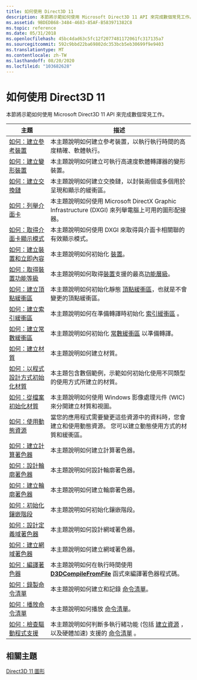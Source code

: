 ```yaml
---
title: 如何使用 Direct3D 11
description: 本節將示範如何使用 Microsoft Direct3D 11 API 來完成數個常見工作。
ms.assetid: 9BDEDB68-3484-4683-85AF-B583971382C8
ms.topic: reference
ms.date: 05/31/2018
ms.openlocfilehash: 45bc4dad63c5fc12f2077481172061fc317135a7
ms.sourcegitcommit: 592c9bbd22ba69802dc353bcb5eb30699f9e9403
ms.translationtype: MT
ms.contentlocale: zh-TW
ms.lasthandoff: 08/20/2020
ms.locfileid: "103682628"
---
```

# <a name="how-to-use-direct3d-11"></a>如何使用 Direct3D 11

本節將示範如何使用 Microsoft Direct3D 11 API 來完成數個常見工作。



| 主題                                                                                                                         | 描述                                                                                                                                                                                                                                                                                |
|-------------------------------------------------------------------------------------------------------------------------------|--------------------------------------------------------------------------------------------------------------------------------------------------------------------------------------------------------------------------------------------------------------------------------------------|
| [如何：建立參考裝置](overviews-direct3d-11-devices-create-ref.md)<br/>                                  | 本主題說明如何建立參考裝置，以執行執行時間的高度精確、軟體執行。<br/>                                                                                                                                                    |
| [如何：建立變形裝置](overviews-direct3d-11-devices-create-warp.md)<br/>                                      | 本主題說明如何建立可執行高速度軟體轉譯器的變形裝置。<br/>                                                                                                                                                                                  |
| [如何：建立交換鏈](overviews-direct3d-11-devices-create-swap-chain.md)<br/>                                 | 本主題說明如何建立交換鏈，以封裝兩個或多個用於呈現和顯示的緩衝區。 <br/>                                                                                                                                                      |
| [如何：列舉介面卡](overviews-direct3d-11-devices-enum.md)<br/>                                               | 本主題說明如何使用 Microsoft DirectX Graphic Infrastructure (DXGI) 來列舉電腦上可用的圖形配接器。<br/>                                                                                                                                        |
| [如何：取得介面卡顯示模式](overviews-direct3d-11-devices-get-adapter-info.md)<br/>                            | 本主題說明如何使用 DXGI 來取得與介面卡相關聯的有效顯示模式。<br/>                                                                                                                                                                                     |
| [如何：建立裝置和立即內容](overviews-direct3d-11-devices-initialize.md)<br/>                      | 本主題說明如何初始化 [裝置](overviews-direct3d-11-devices-intro.md)。<br/>                                                                                                                                                                                        |
| [如何：取得裝置功能等級](overviews-direct3d-11-devices-downlevel-get.md)<br/>                            | 本主題說明如何取得[裝置](overviews-direct3d-11-devices-intro.md)支援的最高[功能層級](overviews-direct3d-11-devices-downlevel-intro.md)。<br/>                                                                                                   |
| [如何：建立頂點緩衝區](overviews-direct3d-11-resources-buffers-vertex-how-to.md)<br/>                        | 本主題說明如何初始化靜態 [頂點緩衝區](overviews-direct3d-11-resources-buffers-intro.md)，也就是不會變更的頂點緩衝區。<br/>                                                                                                                  |
| [如何：建立索引緩衝區](overviews-direct3d-11-resources-buffers-index-how-to.md)<br/>                         | 本主題說明如何在準備轉譯時初始化 [索引緩衝區](overviews-direct3d-11-resources-buffers-intro.md) 。<br/>                                                                                                                                           |
| [如何：建立常數緩衝區](overviews-direct3d-11-resources-buffers-constant-how-to.md)<br/>                    | 本主題說明如何初始化 [常數緩衝區](overviews-direct3d-11-resources-buffers-intro.md) 以準備轉譯。<br/>                                                                                                                                         |
| [如何：建立材質](overviews-direct3d-11-resources-textures-create.md)<br/>                                    | 本主題說明如何建立材質。<br/>                                                                                                                                                                                                                                       |
| [如何：以程式設計方式初始化材質](overviews-direct3d-11-resources-textures-how-to-fill-manually.md)<br/> | 本主題包含數個範例，示範如何初始化使用不同類型的使用方式所建立的材質。<br/>                                                                                                                                                             |
| [如何：從檔案初始化材質](overviews-direct3d-11-resources-textures-how-to.md)<br/>                    | 本主題說明如何使用 Windows 影像處理元件 (WIC) 來分開建立材質和視圖。<br/>                                                                                                                                                                      |
| [如何：使用動態資源](how-to--use-dynamic-resources.md)<br/>                                                 | 當您的應用程式需要變更這些資源中的資料時，您會建立和使用動態資源。 您可以建立動態使用方式的材質和緩衝區。<br/>                                                                                                                              |
| [如何：建立計算著色器](direct3d-11-advanced-stages-compute-create.md)<br/>                                  | 本主題說明如何建立計算著色器。<br/>                                                                                                                                                                                                                                |
| [如何：設計輪廓著色器](direct3d-11-advanced-stages-hull-shader-design.md)<br/>                                 | 本主題說明如何設計輪廓著色器。<br/>                                                                                                                                                                                                                                  |
| [如何：建立輪廓著色器](direct3d-11-advanced-stages-hull-shader-create.md)<br/>                                 | 本主題說明如何建立輪廓著色器。<br/>                                                                                                                                                                                                                                   |
| [如何：初始化鑲嵌階段](direct3d-11-advanced-stages-tessellator-initialize.md)<br/>                 | 本主題說明如何初始化鑲嵌階段。<br/>                                                                                                                                                                                                                       |
| [如何：設計定義域著色器](direct3d-11-advanced-stages-domain-shader-design.md)<br/>                             | 本主題說明如何設計網域著色器。<br/>                                                                                                                                                                                                                                |
| [如何：建立網域著色器](direct3d-11-advanced-stages-domain-shader-create.md)<br/>                             | 本主題說明如何建立網域著色器。<br/>                                                                                                                                                                                                                                 |
| [如何：編譯著色器](how-to--compile-a-shader.md)<br/>                                                           | 本主題說明如何在執行時間使用 [**D3DCompileFromFile**](/windows/desktop/direct3dhlsl/d3dcompilefromfile) 函式來編譯著色器程式碼。<br/>                                                                                                                                          |
| [如何：錄製命令清單](overviews-direct3d-11-render-multi-thread-command-list-record.md)<br/>                 | 本主題說明如何建立和記錄 [命令清單](overviews-direct3d-11-render-multi-thread-command-list.md)。<br/>                                                                                                                                                         |
| [如何：播放命令清單](overviews-direct3d-11-render-multi-thread-command-list-play.md)<br/>                | 本主題說明如何播放 [命令清單](overviews-direct3d-11-render-multi-thread-command-list.md)。<br/>                                                                                                                                                                 |
| [如何：檢查驅動程式支援](overviews-direct3d-11-render-multi-thread-support.md)<br/>                          | 本主題說明如何判斷多執行緒功能 (包括 [建立資源](overviews-direct3d-11-render-multi-thread-intro.md) ，以及硬體加速) 支援的 [命令清單](overviews-direct3d-11-render-multi-thread-command-list.md) 。<br/> |



 

## <a name="related-topics"></a>相關主題

<dl> <dt>

[Direct3D 11 圖形](atoc-dx-graphics-direct3d-11.md)
</dt> </dl>

 

